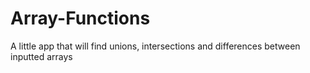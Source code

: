 # Array-Functions
A little app that will find unions, intersections and differences between inputted arrays
